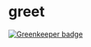 # greet

[![Greenkeeper badge](https://badges.greenkeeper.io/dyygtfx/greet.svg)](https://greenkeeper.io/)
